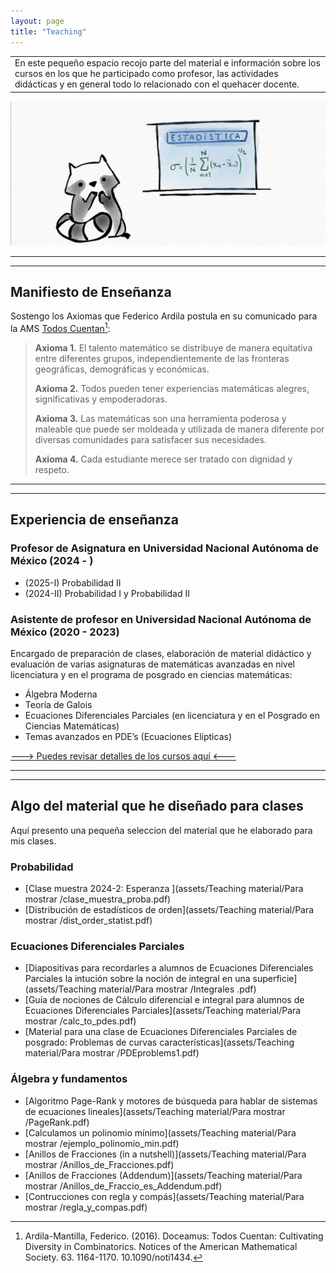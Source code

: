 ```yaml
---
layout: page
title: "Teaching"
---
```


<table><tr><td>En este pequeño espacio recojo parte del material e información sobre los cursos en los que he participado como profesor, las actividades didácticas y en general todo lo relacionado con el quehacer docente. </td></tr></table>

<div style="text-align:center;">
  <img src="/assets/pictures/mapache2.jpeg" alt="math1">
</div>

---
---

## Manifiesto de Enseñanza 

Sostengo los Axiomas que Federico Ardila postula en su comunicado para la AMS  [Todos Cuentan](https://www.ams.org/journals/notices/201610/rnoti-p1164.pdf)[^1]:

> __Axioma 1.__ El talento matemático se distribuye de manera equitativa entre diferentes grupos, independientemente de las fronteras geográficas, demográficas y económicas.
> 
> __Axioma 2.__ Todos pueden tener experiencias matemáticas alegres, significativas y empoderadoras.
> 
> __Axioma 3.__ Las matemáticas son una herramienta poderosa y maleable que puede ser moldeada y utilizada de manera diferente por diversas comunidades para satisfacer sus necesidades.
> 
> __Axioma 4.__ Cada estudiante merece ser tratado con dignidad y respeto.


[^1]: Ardila-Mantilla, Federico. (2016). Doceamus: Todos Cuentan: Cultivating Diversity in Combinatorics. Notices of the American Mathematical Society. 63. 1164-1170. 10.1090/noti1434. 

---
---

## Experiencia de enseñanza 

### Profesor de Asignatura en Universidad Nacional Autónoma de México (2024 - )
- (2025-I) Probabilidad II
- (2024-II) Probabilidad I y Probabilidad II

### Asistente de profesor en Universidad Nacional Autónoma de México (2020 - 2023)

Encargado de preparación de clases, elaboración de material didáctico y evaluación 
de varias asignaturas de matemáticas avanzadas en nivel licenciatura y en el programa de posgrado en ciencias matemáticas:
- Álgebra Moderna
- Teoría de Galois
- Ecuaciones Diferenciales Parciales (en licenciatura y en el Posgrado en Ciencias Matemáticas)
- Temas avanzados en PDE’s (Ecuaciones Elípticas)

 [---> Puedes revisar detalles de los cursos aquí <---](https://archive.fciencias.unam.mx/directorio/89930)

---
---

## Algo del material que he diseñado para clases 
Aquí presento una pequeña seleccion del material que he elaborado para mis clases.

### Probabilidad 

- [Clase muestra 2024-2: Esperanza ](assets/Teaching material/Para mostrar /clase_muestra_proba.pdf)
- [Distribución de estadísticos de orden](assets/Teaching material/Para mostrar /dist_order_statist.pdf)

### Ecuaciones Diferenciales Parciales 

- [Diapositivas para recordarles a alumnos de Ecuaciones Diferenciales Parciales la intución sobre la noción de integral en una superficie](assets/Teaching material/Para mostrar /Integrales .pdf)
- [Guía de nociones de Cálculo diferencial e integral para alumnos de Ecuaciones Diferenciales Parciales](assets/Teaching material/Para mostrar /calc_to_pdes.pdf)
- [Material para una clase de Ecuaciones Diferenciales Parciales de posgrado: Problemas de curvas características](assets/Teaching material/Para mostrar /PDEproblems1.pdf)

### Álgebra y fundamentos
- [Algoritmo Page-Rank y motores de búsqueda para hablar de sistemas de ecuaciones lineales](assets/Teaching material/Para mostrar /PageRank.pdf)
- [Calculamos un polinomio mínimo](assets/Teaching material/Para mostrar /ejemplo_polinomio_min.pdf)
- [Anillos de Fracciones (in a nutshell)](assets/Teaching material/Para mostrar /Anillos_de_Fracciones.pdf)
- [Anillos de Fracciones (Addendum)](assets/Teaching material/Para mostrar /Anillos_de_Fraccio_es_Addendum.pdf)
- [Contrucciones con regla y compás](assets/Teaching material/Para mostrar /regla_y_compas.pdf)









